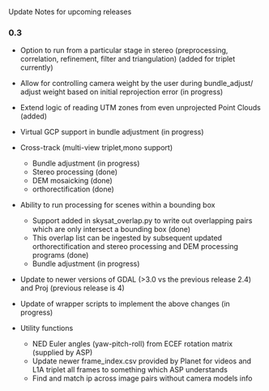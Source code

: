 Update Notes for upcoming releases
### 0.3 
* Option to run from a particular stage in stereo (preprocessing, correlation, refinement, filter and triangulation) (added for triplet currently)
* Allow for controlling camera weight by the user during bundle_adjust/ adjust weight based on initial reprojection error (in progress)
* Extend logic of reading UTM zones from even unprojected Point Clouds (added)
* Virtual GCP support in bundle adjustment (in progress)
* Cross-track (multi-view triplet,mono support)
    * Bundle adjustment (in progress)
    * Stereo processing (done)
    * DEM mosaicking (done)
    * orthorectification (done)


* Ability to run processing for scenes within a bounding box 
    * Support added in skysat_overlap.py to write out overlapping pairs which are only intersect a bounding box (done)
    * This overlap list can be ingested by subsequent updated orthorectification and stereo processing and DEM processing programs (done)
    * Bundle adjustment (in progress)
* Update to newer versions of GDAL (>3.0 vs the previous release 2.4) and Proj (previous release is 4)
* Update of wrapper scripts to implement the above changes (in progress)

* Utility functions
    * NED Euler angles (yaw-pitch-roll) from ECEF rotation matrix (supplied by ASP)
    * Update newer frame_index.csv provided by Planet for videos and L1A triplet all frames to something which ASP understands
    * Find and match ip across image pairs without camera models info

